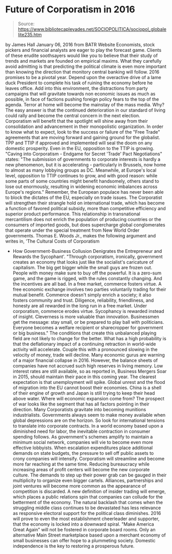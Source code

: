 # Future of Corporatism in 2016

> Source: https://www.bibliotecapleyades.net/SOCIOPOLITICA/sociopol_globalelite235.htm

by James Hall
January 06, 2016
from
BATR Website
Economists,
stock pickers and financial analysts are eager to play the
forecast game.
Clients of these erudite soothsayers would like
you to believe that their study of trends and markets are
founded on empirical maxims. What they carefully avoid admitting
is that predicting the political climate is even more important
than knowing the direction that monitory central banking will
follow. 2016 promises to be a pivotal year.
Depend upon the
overactive drive of a lame duck President to complete his task
of ruining the economy before he leaves office.
Add into this
environment, the distractions from party campaigns that will
gravitate towards non economic issues as much as possible, in
face of factions pushing foreign policy fears to the top of the
agenda.
Terror at home will become the mainstay of
the mass
media.
Why? The easy answer is that the continued deterioration
in our standard of living could rally and become the central
concern in the next election.
Corporatism
will benefit that the spotlight will shine away from their
consolidation and advancement in their monopolistic
organization. In order to know what to expect, look to the
success or failure of the "Free Trade" agreements that are
moving forward and gaining ground for the globalist.
TPP
and
TTIP if approved and implemented will seal the doom on any
domestic prosperity.
Even in the EU, opposition to the TTIP is
growing.
"Caving
into Corporatism - Endgame for Secret 'Trade' Pact
Negotiations" states:
"The
submission of governments to corporate interests is hardly a new
phenomenon, but it is accelerating - particularly in Brussels,
now home to almost as many lobbying groups as DC.
Meanwhile, at
Europe's local level, opposition to TTIP continues to grow, and
with good reason: while some parts of some countries might
benefit handsomely, others stand to lose out enormously,
resulting in widening economic imbalances across Europe's
regions."
Remember, the European populace has never been
able to block the dictates of the EU, especially on trade
issues.
The
Corporatist will strengthen their strangle hold on international
trade, which has become a function of favored political subsidy,
more than competitive efficiency and superior product
performance.
This
relationship in transnational mercantilism does not enrich the
population of producing countries or the consumers of imported
goods, but does supercharge global conglomerates that operate
under the special treatment from
New World Order governments.
Thomas E.
Woods Jr., makes the following argument and writes in, 'The Cultural Costs of Corporatism
- How Government-Business
Collusion Denigrates the Entrepreneur and Rewards the Sycophant'.
"Through
corporatism, ironically, government creates an economy that
looks just like the socialist's caricature of capitalism.
The
big get bigger while the small guys are frozen out. People with
money make sure to buy off the powerful. It is a zero-sum game,
and the game is rigged, with the rules constantly changing. And
the incentives are all bad.
In a free
market, commerce fosters virtue. A free economic exchange
involves two parties voluntarily trading for their mutual
benefit. Commerce doesn't simply enrich a society; it also
fosters community and trust. Diligence, reliability,
friendliness, and honesty are all rewarded in the long run in a
free market.
Under corporatism, commerce
erodes virtue. Sycophancy is rewarded instead of insight.
Cleverness is more valuable than innovation. Businessmen get
the message: stay small, or be prepared to play ball with
politicians.
Everyone becomes a welfare
recipient or sharecropper for government or big business."
The
conditions that create this unbalanced playing field are not
likely to change for the better.
What has a high probability is
that the deflationary impact of a continuing retraction in
world-wide activity will accelerate. Couple this with a
pronounced slowing in the velocity of money, trade will decline.
Many economic gurus are warning of
a major
financial collapse in 2016. However, the balance sheets of
companies have not accrued such high reserves in living memory.
Low interest rates are still available, so as reported in,
Business
Mergers Soar in 2015, should maintain their pace in this
coming year.
The clearest
expectation is that unemployment will spike. Global unrest and
the flood of migration into the EU cannot boost their economies.
China is a shell of their engine of growth and Japan is still
trying to keep their head above water.
Where will economic
expansion come from?
The prospect
of war looks like the segment that has all factors pointing in
their direction. Many Corporatists gravitate into becoming
munitions industrialists. Governments always seem to make money
available when global depressions are on the horizon.
So look for
international tensions to translate into corporate contracts. In
a world economy based upon a diminished need for labor, the
inevitable contraction in consumer spending follows.
As
government's schemes amplify to maintain a minimum social
network, companies will vie to become even more effective
lobbyists. When escalation expenditures place additional demands
on state budgets, the pressure to sell off public assets to
crony companies will intensify.
Corporatism
will streamline and become more far reaching at the same time.
Reducing bureaucracy while increasing areas of profit centers
will become the new corporate culture.
The demands to step up
their power grab can be gauged in their multiplicity to organize
even bigger cartels.
Alliances,
partnerships and joint ventures will become more common as the
appearance of competition is discarded. A new definition of
insider trading will emerge, which places a public relations
spin that companies can collude for the betterment of the
economy.
The natural
backlash that comes when the struggling middle class continues
to be devastated has less relevance as responsive electoral
support for the political class diminishes.
2016 will prove to
even the most establishment cheerleader and supporter, that the
economy is locked into a downward spiral.
"Make America
Great Again" will not be fostered in corporate board rooms. Only
an alternative Main Street marketplace based upon a merchant
economy of small businesses can offer hope to a plummeting
society.
Domestic independence is the key to restoring a
prosperous future.
